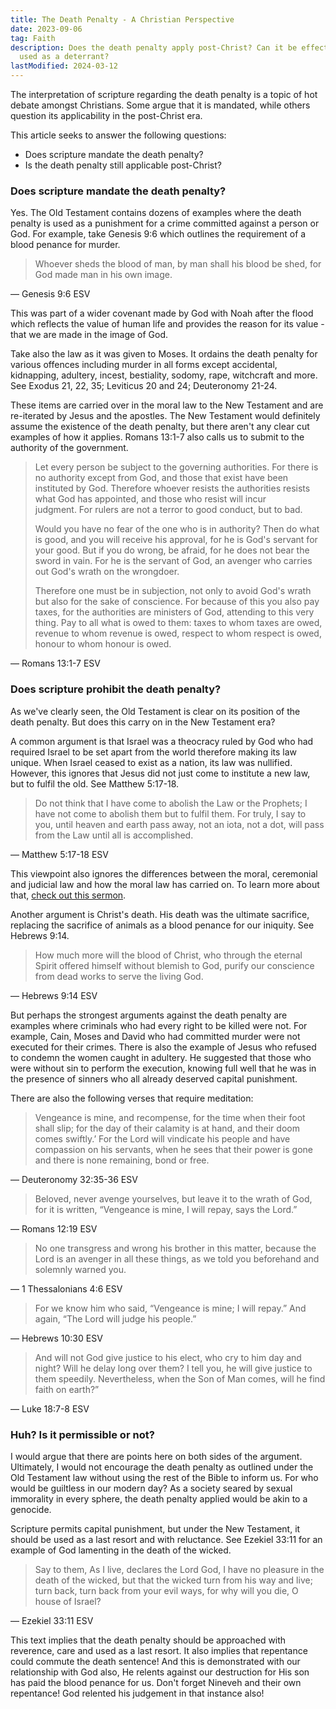 ```yaml
---
title: The Death Penalty - A Christian Perspective
date: 2023-09-06
tag: Faith
description: Does the death penalty apply post-Christ? Can it be effectively
  used as a deterrant?
lastModified: 2024-03-12
---
```


The interpretation of scripture regarding the death penalty is a topic of hot debate amongst Christians. Some argue that it is mandated, while others question its applicability in the post-Christ era.

This article seeks to answer the following questions:

- Does scripture mandate the death penalty?
- Is the death penalty still applicable post-Christ?

### Does scripture mandate the death penalty?

Yes. The Old Testament contains dozens of examples where the death penalty is used as a punishment for a crime committed against a person or God. For example, take Genesis 9:6 which outlines the requirement of a blood penance for murder.

> Whoever sheds the blood of man, by man shall his blood be shed, for God made man in his own image.

— Genesis 9:6 ESV

This was part of a wider covenant made by God with Noah after the flood which reflects the value of human life and provides the reason for its value - that we are made in the image of God.

Take also the law as it was given to Moses. It ordains the death penalty for various offences including murder in all forms except accidental, kidnapping, adultery, incest, bestiality, sodomy, rape, witchcraft and more. See Exodus 21, 22, 35; Leviticus 20 and 24; Deuteronomy 21-24.

These items are carried over in the moral law to the New Testament and are re-iterated by Jesus and the apostles. The New Testament would definitely assume the existence of the death penalty, but there aren't any clear cut examples of how it applies. Romans 13:1-7 also calls us to submit to the authority of the government.

> Let every person be subject to the governing authorities. For there is no authority except from God, and those that exist have been instituted by God. Therefore whoever resists the authorities resists what God has appointed, and those who resist will incur judgment. For rulers are not a terror to good conduct, but to bad.
>
> Would you have no fear of the one who is in authority? Then do what is good, and you will receive his approval, for he is God's servant for your good. But if you do wrong, be afraid, for he does not bear the sword in vain. For he is the servant of God, an avenger who carries out God's wrath on the wrongdoer.
>
> Therefore one must be in subjection, not only to avoid God's wrath but also for the sake of conscience. For because of this you also pay taxes, for the authorities are ministers of God, attending to this very thing. Pay to all what is owed to them: taxes to whom taxes are owed, revenue to whom revenue is owed, respect to whom respect is owed, honour to whom honour is owed.

— Romans 13:1-7 ESV

### Does scripture prohibit the death penalty?

As we've clearly seen, the Old Testament is clear on its position of the death penalty. But does this carry on in the New Testament era?

A common argument is that Israel was a theocracy ruled by God who had required Israel to be set apart from the world therefore making its law unique. When Israel ceased to exist as a nation, its law was nullified. However, this ignores that Jesus did not just come to institute a new law, but to fulfil the old. See Matthew 5:17-18.

> Do not think that I have come to abolish the Law or the Prophets; I have not come to abolish them but to fulfil them. For truly, I say to you, until heaven and earth pass away, not an iota, not a dot, will pass from the Law until all is accomplished.

— Matthew 5:17-18 ESV

This viewpoint also ignores the differences between the moral, ceremonial and judicial law and how the moral law has carried on. To learn more about that, [check out this sermon](https://www.youtube.com/watch?v=Ohz_Z4yJyKM&list=PLp88AentmvGOYgMkbg7U3OAr5z0ph16_i&index=10).

Another argument is Christ's death. His death was the ultimate sacrifice, replacing the sacrifice of animals as a blood penance for our iniquity. See Hebrews 9:14.

> How much more will the blood of Christ, who through the eternal Spirit offered himself without blemish to God, purify our conscience from dead works to serve the living God.

— Hebrews 9:14 ESV

But perhaps the strongest arguments against the death penalty are examples where criminals who had every right to be killed were not. For example, Cain, Moses and David who had committed murder were not executed for their crimes. There is also the example of Jesus who refused to condemn the women caught in adultery. He suggested that those who were without sin to perform the execution, knowing full well that he was in the presence of sinners who all already deserved capital punishment.

There are also the following verses that require meditation:

> Vengeance is mine, and recompense, for the time when their foot shall slip; for the day of their calamity is at hand, and their doom comes swiftly.’ For the Lord will vindicate his people and have compassion on his servants, when he sees that their power is gone and there is none remaining, bond or free.

— Deuteronomy 32:35-36 ESV

> Beloved, never avenge yourselves, but leave it to the wrath of God, for it is written, “Vengeance is mine, I will repay, says the Lord.”

— Romans 12:19 ESV

> No one transgress and wrong his brother in this matter, because the Lord is an avenger in all these things, as we told you beforehand and solemnly warned you.

— 1 Thessalonians 4:6 ESV

> For we know him who said, “Vengeance is mine; I will repay.” And again, “The Lord will judge his people.”

— Hebrews 10:30 ESV

> And will not God give justice to his elect, who cry to him day and night? Will he delay long over them? I tell you, he will give justice to them speedily. Nevertheless, when the Son of Man comes, will he find faith on earth?”

— Luke 18:7-8 ESV

### Huh? Is it permissible or not?

I would argue that there are points here on both sides of the argument. Ultimately, I would not encourage the death penalty as outlined under the Old Testament law without using the rest of the Bible to inform us. For who would be guiltless in our modern day? As a society seared by sexual immorality in every sphere, the death penalty applied would be akin to a genocide.

Scripture permits capital punishment, but under the New Testament, it should be used as a last resort and with reluctance. See Ezekiel 33:11 for an example of God lamenting in the death of the wicked.

> Say to them, As I live, declares the Lord God, I have no pleasure in the death of the wicked, but that the wicked turn from his way and live; turn back, turn back from your evil ways, for why will you die, O house of Israel?

— Ezekiel 33:11 ESV

This text implies that the death penalty should be approached with reverence, care and used as a last resort. It also implies that repentance could commute the death sentence! And this is demonstrated with our relationship with God also, He relents against our destruction for His son has paid the blood penance for us. Don't forget Nineveh and their own repentance! God relented his judgement in that instance also!
